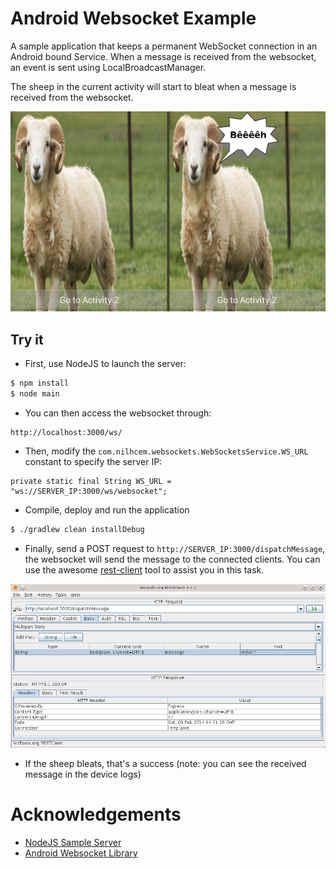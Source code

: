 # Android Websocket Example

A sample application that keeps a permanent WebSocket connection in an Android bound Service.
When a message is received from the websocket, an event is sent using LocalBroadcastManager.

The sheep in the current activity will start to bleat when a message is received from the websocket.

![](images/screenshot.png)


## Try it

- First, use NodeJS to launch the server:

```bash
$ npm install
$ node main
```

- You can then access the websocket through:

```
http://localhost:3000/ws/
```

- Then, modify the `com.nilhcem.websockets.WebSocketsService.WS_URL` constant to specify the server IP:

```
private static final String WS_URL = "ws://SERVER_IP:3000/ws/websocket";
```

- Compile, deploy and run the application

```bash
$ ./gradlew clean installDebug
```

- Finally, send a POST request to ```http://SERVER_IP:3000/dispatchMessage```, the websocket will send the message to the connected clients.
You can use the awesome [rest-client](https://github.com/wiztools/rest-client) tool to assist you in this task.

![](images/restclient.png)

- If the sheep bleats, that's a success (note: you can see the received message in the device logs)

# Acknowledgements

- [NodeJS Sample Server](https://github.com/MartinMoizard/Realtime-samples)
- [Android Websocket Library](https://github.com/codebutler/android-websockets/)
